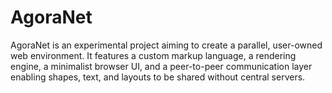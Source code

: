 # AgoraNet
AgoraNet is an experimental project aiming to create a parallel, user-owned web environment. It features a custom markup language, a rendering engine, a minimalist browser UI, and a peer-to-peer communication layer enabling shapes, text, and layouts to be shared without central servers.
